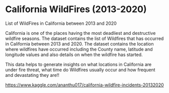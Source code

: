 # California WildFires (2013-2020)

List of WildFires in California between 2013 and 2020

California is one of the places having the most deadliest and destructive wildfire seasons. The dataset contains the list of Wildfires that has occurred in California between 2013 and 2020. The dataset contains the location where wildfires have occurred including the County name, latitude and longitude values and also details on when the wildfire has started.

This data helps to generate insights on what locations in California are under fire threat, what time do Wildfires usually occur and how frequent and devastating they are!!

https://www.kaggle.com/ananthu017/california-wildfire-incidents-20132020
